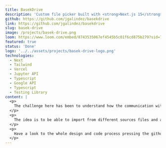 ```yaml
---
title: BasekDrive
description: 'Custom file picker built with <strong>Next.js 15</strong> that allows retrieving files from Google Drive, and indexing in <strong>Jupyter Notebook</strong>.'
github: https://github.com/jgalindez/basekdrive
link: https://github.com/jgalindez/basekdrive
slug: basek-drive
image: /projects/basek-drive.png
loom: https://www.loom.com/embed/8743535067ef4545b5c01f6cd875b279?sid=7a328c09-d734-4fbf-84b9-741afe5505ff
featured: true
status: 'Done'
logo: '../../assets/projects/basek-drive-logo.png'
technologies:
  - Next
  - Tailwind
  - Vercel
  - Jupyter API
  - Typescript
  - Google API
  - Typescript
  - Testing Library
content: |
  <p>
    The challenge here has been to understand how the communication with the google api works to create a knowledge base in the jupyter notebook. 
  </p>
  <p>
    The idea is to be able to import from different sources files and attach them to jupyter notebook via API, taking into consideration the user authentication in google, you can select a series of files from your preferred folder in google drive to index it in the app, this does not affect your files in google drive, once indexed in the app, you can start the creation of your knowledge base to your Jupyter Notebook.
  </p>
  <p>
    Have a look to the whole design and code process pressing the github icon. 
  </p>
---
```

